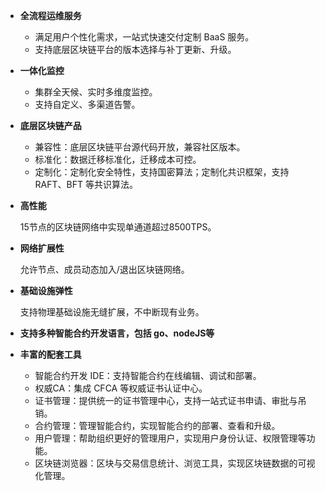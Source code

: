 
- **全流程运维服务**

	- 	满足用户个性化需求，一站式快速交付定制 BaaS 服务。
	- 	支持底层区块链平台的版本选择与补丁更新、升级。

- **一体化监控**

	- 集群全天候、实时多维度监控。
	- 支持自定义、多渠道告警。

- **底层区块链产品**

	- 兼容性：底层区块链平台源代码开放，兼容社区版本。
	- 标准化：数据迁移标准化，迁移成本可控。
	- 定制化：定制化安全特性，支持国密算法；定制化共识框架，支持 RAFT、BFT 等共识算法。

- **高性能**

	15节点的区块链网络中实现单通道超过8500TPS。

- **网络扩展性**

	允许节点、成员动态加入/退出区块链网络。

- **基础设施弹性**

	支持物理基础设施无缝扩展，不中断现有业务。

- **支持多种智能合约开发语言，包括 go、nodeJS等**

- **丰富的配套工具**
	
	- 智能合约开发 IDE：支持智能合约在线编辑、调试和部署。
	- 权威CA：集成 CFCA 等权威证书认证中心。
	- 证书管理：提供统一的证书管理中心，支持一站式证书申请、审批与吊销。
	- 合约管理：管理智能合约，实现智能合约的部署、查看和升级。
	- 用户管理：帮助组织更好的管理用户，实现用户身份认证、权限管理等功能。
	- 区块链浏览器：区块与交易信息统计、浏览工具，实现区块链数据的可视化管理。
















